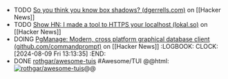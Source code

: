 - TODO [So you think you know box shadows? (dgerrells.com)](https://news.ycombinator.com/item?id=41024664) on [[Hacker News]]
- TODO [Show HN: I made a tool to HTTPS your localhost (lokal.so)](https://news.ycombinator.com/item?id=40985674) on [[Hacker News]]
- DOING [PgManage: Modern, cross platform graphical database client (github.com/commandprompt)](https://news.ycombinator.com/item?id=41024576) on [[Hacker News]]
  :LOGBOOK:
  CLOCK: [2024-08-09 Fri 13:13:35]
  :END:
- DONE [rothgar/awesome-tuis](https://github.com/rothgar/awesome-tuis) #Awesome/TUI
  @@html: <a href="https://github.com/rothgar/awesome-tuis/"><img src="https://github-readme-stats-astronomer.vercel.app/api/pin/?username=rothgar&repo=awesome-tuis&theme=tokyonight" alt="rothgar/awesome-tuis"/></a>@@